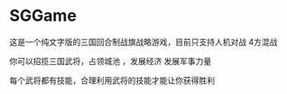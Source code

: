 # SGGame

这是一个纯文字版的三国回合制战旗战略游戏，目前只支持人机对战 4方混战<br>

你可以招揽三国武将，占领城池 ，发展经济 发展军事力量<br>

每个武将都有技能，合理利用武将的技能才能让你获得胜利<br>
